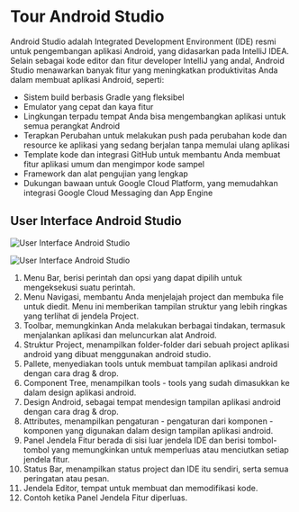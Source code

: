 # Tour Android Studio

Android Studio adalah Integrated Development Environment \(IDE\) resmi untuk pengembangan aplikasi Android, yang didasarkan pada IntelliJ IDEA. Selain sebagai kode editor dan fitur developer IntelliJ yang andal, Android Studio menawarkan banyak fitur yang meningkatkan produktivitas Anda dalam membuat aplikasi Android, seperti:

* Sistem build berbasis Gradle yang fleksibel
* Emulator yang cepat dan kaya fitur
* Lingkungan terpadu tempat Anda bisa mengembangkan aplikasi untuk semua perangkat Android
* Terapkan Perubahan untuk melakukan push pada perubahan kode dan resource ke aplikasi yang sedang berjalan tanpa memulai ulang aplikasi
* Template kode dan integrasi GitHub untuk membantu Anda membuat fitur aplikasi umum dan mengimpor kode sampel
* Framework dan alat pengujian yang lengkap
* Dukungan bawaan untuk Google Cloud Platform, yang memudahkan integrasi Google Cloud Messaging dan App Engine

## User Interface Android Studio

![User Interface Android Studio](https://github.com/farisikhhaq/AndroidStudio/tree/250c4ff5542cfa5da2c4f58b222daf834e55c925/.gitbook/assets/1-edit.png)

![User Interface Android Studio](https://github.com/farisikhhaq/AndroidStudio/tree/250c4ff5542cfa5da2c4f58b222daf834e55c925/.gitbook/assets/3-edit.png)

1. Menu Bar, berisi perintah dan opsi yang dapat dipilih untuk mengeksekusi suatu perintah.
2. Menu Navigasi, membantu Anda menjelajah project dan membuka file untuk diedit. Menu ini memberikan tampilan struktur yang lebih ringkas yang terlihat di jendela Project.
3. Toolbar, memungkinkan Anda melakukan berbagai tindakan, termasuk menjalankan aplikasi dan meluncurkan alat Android.
4. Struktur Project, menampilkan folder-folder dari sebuah project aplikasi android yang dibuat menggunakan android studio.
5. Pallete, menyediakan tools untuk membuat tampilan aplikasi android dengan cara drag & drop.
6. Component Tree, menampilkan tools - tools yang sudah dimasukkan ke dalam design aplikasi android.
7. Design Android, sebagai tempat mendesign tampilan aplikasi android dengan cara drag & drop.
8. Attributes, menampilkan pengaturan - pengaturan dari komponen - komponen yang digunakan dalam design tampilan aplikasi android.
9. Panel Jendela Fitur berada di sisi luar jendela IDE dan berisi tombol-tombol yang memungkinkan untuk memperluas atau menciutkan setiap jendela fitur.
10. Status Bar, menampilkan status project dan IDE itu sendiri, serta semua peringatan atau pesan.
11. Jendela Editor, tempat untuk membuat dan memodifikasi kode.
12. Contoh ketika Panel Jendela Fitur diperluas.

